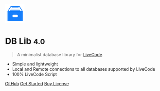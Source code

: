 <!-- _coverpage.md -->

![logo](_media/icon.svg ':size=150')

# DB Lib <small>4.0</small>

> A minimalist database library for [LiveCode](https://livecode.com).

- Simple and lightweight
- Local and Remote connections to all databases supported by LiveCode
- 100% LiveCode Script

[GitHub](https://github.com/soapdog/livecode-dblib/)
[Get Started](#readme)
[Buy License](https://sowl.co/YpT7k)